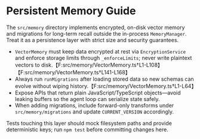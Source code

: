 # Persistent Memory Guide

The `src/memory` directory implements encrypted, on-disk vector memory and migrations for long-term recall outside the in-process `MemoryManager`. Treat it as a persistence layer with strict size and security guarantees.

- `VectorMemory` must keep data encrypted at rest via `EncryptionService` and enforce storage limits through `_enforceLimits`; never write plaintext vectors to disk.【F:src/memory/VectorMemory.ts†L1-L108】【F:src/memory/VectorMemory.ts†L141-L168】
- Always run `runMigrations` after loading stored data so new schemas can evolve without wiping history.【F:src/memory/VectorMemory.ts†L1-L64】
- Expose APIs that return plain JavaScript/TypeScript objects—avoid leaking buffers so the agent loop can serialize state safely.
- When adding migrations, include forward-only transforms under `src/memory/migrations` and update `CURRENT_VERSION` accordingly.

Tests touching this layer should mock filesystem paths and provide deterministic keys; run `npm test` before committing changes here.
